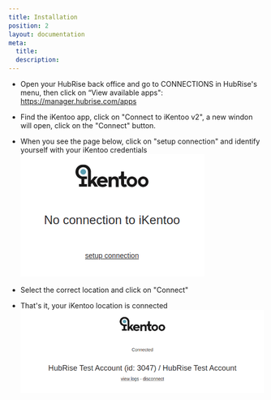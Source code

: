 ```yaml
---
title: Installation
position: 2
layout: documentation
meta:
  title:
  description:
---
```


- Open your HubRise back office and go to CONNECTIONS in HubRise's menu, then click on “View available apps": https://manager.hubrise.com/apps

- Find the iKentoo app, click on "Connect to iKentoo v2", a new windon will open, click on the "Connect" button.

- When you see the page below, click on "setup connection" and identify yourself with your iKentoo credentials
  ![](../images/installation-setup.png)

- Select the correct location and click on "Connect"

- That's it, your iKentoo location is connected
  ![](../images/installation-connected.png)
